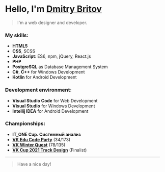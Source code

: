 # Hello, I'm [Dmitry Britov][web]
> I'm a web designer and developer.

### My skills:

- **HTML5**
- **CSS**, SCSS
- **JavaScript**: ES6, npm, jQuery, React.js
- **PHP**
- **PostgreSQL** as Database Management System
- **C#**, **C++** for Windows Development
- **Kotlin** for Android Development

### Development environment:

- **Visual Studio Code** for Web Development
- **Visual Studio** for Windows Development
- **Intellij IDEA** for Android Development

### Championships:
- **IT_ONE Cup. Системный анализ**
- **[VK Edu Code Party](https://cups.online/ru/results/vkeducodeparty?page=4&period=past&roundId=657)** (34/173)
- **[VK Winter Quest](https://cups.online/ru/results/vkwinterquest?page=3&pageSize=36&period=past&roundId=659)** (78/135)
- **[VK Cup 2021 Track Design](https://vk.com/vkteam?w=wall-147415323_10535)** (Finalist)
__________
> Have a nice day!

[web]: https://kenclaron.github.io/kenclaron
